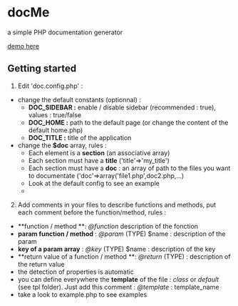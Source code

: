 docMe
=====

a simple PHP documentation generator

[demo here](http://www.emaj.fr/projects/docMe/)

Getting started
---------------
1. Edit 'doc.config.php' :
  - change the default constants (optionnal) :
    - **DOC_SIDEBAR :** enable / disable sidebar (recommended : true), values : true/false
    - **DOC_HOME :** path to the default page (or change the content of the default home.php)
    - **DOC_TITLE :** title of the application
  - change the **$doc** array, rules :
    - Each element is a **section** (an associative array)
    - Each section must have a **title** ('title'=>'my_title')
    - Each section must have a **doc** : an array of path to the files you want to documentate ('doc'=>array('file1.php',doc2.php,...)
    - Look at the default config to see an example
    - 
2. Add comments in your files to describe functions and methods, put each comment before the function/method, rules :
  - **function / method **: *@function* description of the fonction
  - **param function / method** : *@param* (TYPE) $name : description of the param
  - **key of a param array** : *@key* (TYPE) $name : description of the key
  - **return value of a function / method **: *@return* (TYPE) : description of the return value
  - the detection of properties is automatic
  - you can define everywhere the **template** of the file : *class* or *default* (see tpl folder). Just add this comment : *@template* : template_name
  - take a look to example.php to see examples
